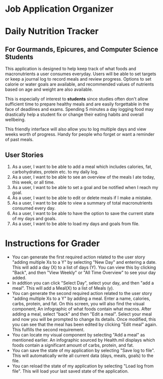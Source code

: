 # Job Application Organizer

# Daily Nutrition Tracker
## For Gourmands, Epicures, and Computer Science Students

This application is designed to help keep track of what foods and macronutrients a user consumes everyday. Users will be able to set targets or keep a journal log to record meals and review progress. Options to set calorie or water goals are available, and recommended values of nutrients based on age and weight are also available. 

This is especially of interest to **students** since studies often don't allow sufficient time to prepare healthy meals and are easily forgettable in the face of deadlines and exams. Spending 5 minutes a day logging food may drastically help a student fix or change their eating habits and overall wellbeing. 

This friendly interface will also allow you to log multiple days and view weeks worth of progress. Handy for people who forget or want a reminder of past meals. 


## User Stories 

1. As a user, I want to be able to add a meal which includes calories, fat, carbohydrates, protein etc. to my daily log.  
2. As a user, I want to be able to see an overview of the meals I ate today, this week, or all time. 
3. As a user, I want to be able to set a goal and be notified when I reach my goal.
4. As a user, I want to be able to edit or delete meals if I make a mistake. 
5. As a user, I want to be able to view a summary of total macronutrients consumed every day.
6. As a user, I want to be able to have the option to save the current state of my days and goals.
7. As a user, I want to be able to load my days and goals from file. 

# Instructions for Grader

- You can generate the first required action related to the user story "adding multiple Xs to a Y" by selecting "New Day" and entering a date. This will add a day (X) to a list of days (Y). You can view this by clicking "Back", and then "View Weekly" or "All Time Overview" to see your day added. 
- In addtion you can click "Select Day", select your day, and then "add a meal". This will add a Meal(X) to a list of Meals (y).
- You can generate the second required action related to the user story "adding multiple Xs to a Y" by adding a meal. Enter a name, calories, carbs, protein, and fat. On this screen, you will also find the visual component; An infographic of what foods contain what macros. After adding a meal, select "back" and then "Edit a meal". Select your meal and now you will be prompted to change its details. Once modified, this you can see that the meal has been edited by clicking "Edit meal" again. This fulfills the second requirement. 
- You can locate my visual component by selecting "Add a meal" as mentioned earlier. An infographic sourced by Health.mil displays which foods contain a significant amount of carbs, protein, and fat. 
- You can save the state of my application by selecting "Save log to file". This will automatically write all current data (days, meals, goals) to the file. 
- You can reload the state of my application by selecting "Load log from file". This will load your last saved state of the application. 

 